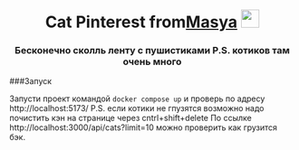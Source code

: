 <h1 align="center">Cat Pinterest from<a href="https://t.me/Nedoeastetic" target="_blank">Masya</a> 
<img src="https://github.com/blackcater/blackcater/raw/main/images/Hi.gif" height="32"/></h1>
<h3 align="center">Бесконечно сколль ленту с пушистиками P.S. котиков там очень много</h3>
 
 
###Запуск

Запусти проект командой `docker compose up` и проверь по адресу http://localhost:5173/
P.S. если котики не гпузятся возможно надо почистить кэн на странице через cntrl+shift+delete
По ссылке http://localhost:3000/api/cats?limit=10 можно проверить как грузится бэк.
